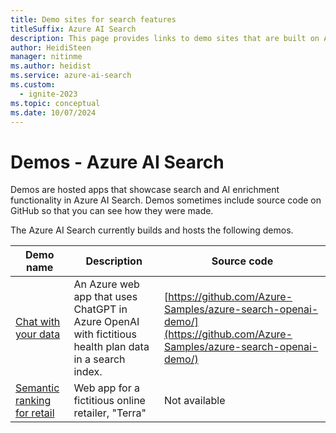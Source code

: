 ```yaml
---
title: Demo sites for search features
titleSuffix: Azure AI Search
description: This page provides links to demo sites that are built on Azure AI Search. Try a web app to see how search performs.
author: HeidiSteen
manager: nitinme
ms.author: heidist
ms.service: azure-ai-search
ms.custom:
  - ignite-2023
ms.topic: conceptual
ms.date: 10/07/2024
---
```


# Demos - Azure AI Search

Demos are hosted apps that showcase search and AI enrichment functionality in Azure AI Search. Demos sometimes include source code on GitHub so that you can see how they were made.

The Azure AI Search currently builds and hosts the following demos.

| Demo name | Description | Source code |
|-----------|------------ |-------------|
| [Chat with your data](https://entgptsearch.azurewebsites.net/) | An Azure web app that uses ChatGPT in Azure OpenAI with fictitious health plan data in a search index. | [https://github.com/Azure-Samples/azure-search-openai-demo/](https://github.com/Azure-Samples/azure-search-openai-demo/)  |
| [Semantic ranking for retail](https://brave-meadow-0f59c9b1e.1.azurestaticapps.net/) | Web app for a fictitious online retailer, "Terra" | Not available |